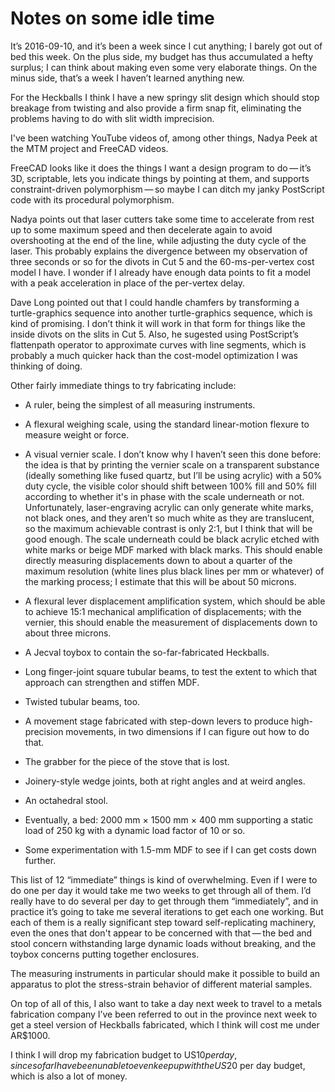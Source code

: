 Notes on some idle time
=======================

It’s 2016-09-10, and it’s been a week since I cut anything; I barely
got out of bed this week.  On the plus side, my budget has thus
accumulated a hefty surplus; I can think about making even some very
elaborate things.  On the minus side, that’s a week I haven’t learned
anything new.

For the Heckballs I think I have a new springy slit design which
should stop breakage from twisting and also provide a firm snap fit,
eliminating the problems having to do with slit width imprecision.

I've been watching YouTube videos of, among other things, Nadya Peek
at the MTM project and FreeCAD videos.

FreeCAD looks like it does the things I want a design program to
do — it’s 3D, scriptable, lets you indicate things by pointing at
them, and supports constraint-driven polymorphism — so maybe I can
ditch my janky PostScript code with its procedural polymorphism.

Nadya points out that laser cutters take some time to accelerate from
rest up to some maximum speed and then decelerate again to avoid
overshooting at the end of the line, while adjusting the duty cycle of
the laser.  This probably explains the divergence between my
observation of three seconds or so for the divots in Cut 5 and the
60-ms-per-vertex cost model I have.  I wonder if I already have enough
data points to fit a model with a peak acceleration in place of the
per-vertex delay.

Dave Long pointed out that I could handle chamfers by transforming a
turtle-graphics sequence into another turtle-graphics sequence, which
is kind of promising. I don’t think it will work in that form for
things like the inside divots on the slits in Cut 5.  Also, he
sugested using PostScript’s flattenpath operator to approximate curves
with line segments, which is probably a much quicker hack than the
cost-model optimization I was thinking of doing.

Other fairly immediate things to try fabricating include:

- A ruler, being the simplest of all measuring instruments.

- A flexural weighing scale, using the standard linear-motion flexure
  to measure weight or force.

- A visual vernier scale.  I don’t know why I haven’t seen this done
  before: the idea is that by printing the vernier scale on a
  transparent substance (ideally something like fused quartz, but I’ll
  be using acrylic) with a 50% duty cycle, the visible color should
  shift between 100% fill and 50% fill according to whether it's in
  phase with the scale underneath or not.  Unfortunately,
  laser-engraving acrylic can only generate white marks, not black
  ones, and they aren’t so much white as they are translucent, so the
  maximum achievable contrast is only 2:1, but I think that will be
  good enough.  The scale underneath could be black acrylic etched
  with white marks or beige MDF marked with black marks.  This should
  enable directly measuring displacements down to about a quarter of
  the maximum resolution (white lines plus black lines per mm or
  whatever) of the marking process; I estimate that this will be about
  50 microns.

- A flexural lever displacement amplification system, which should be
  able to achieve 15:1 mechanical amplification of displacements; with
  the vernier, this should enable the measurement of displacements
  down to about three microns.

- A Jecval toybox to contain the so-far-fabricated Heckballs.

- Long finger-joint square tubular beams, to test the extent to which
  that approach can strengthen and stiffen MDF.

- Twisted tubular beams, too.

- A movement stage fabricated with step-down levers to produce
  high-precision movements, in two dimensions if I can figure out how
  to do that.

- The grabber for the piece of the stove that is lost.

- Joinery-style wedge joints, both at right angles and at weird
  angles.

- An octahedral stool.

- Eventually, a bed: 2000 mm × 1500 mm × 400 mm supporting a static
  load of 250 kg with a dynamic load factor of 10 or so.

- Some experimentation with 1.5-mm MDF to see if I can get costs down
  further.

This list of 12 “immediate” things is kind of overwhelming.  Even if I
were to do one per day it would take me two weeks to get through all
of them.  I’d really have to do several per day to get through them
“immediately”, and in practice it’s going to take me several
iterations to get each one working.  But each of them is a really
significant step toward self-replicating machinery, even the ones that
don't appear to be concerned with that — the bed and stool concern
withstanding large dynamic loads without breaking, and the toybox
concerns putting together enclosures.

The measuring instruments in particular should make it possible to
build an apparatus to plot the stress-strain behavior of different
material samples.

On top of all of this, I also want to take a day next week to travel
to a metals fabrication company I’ve been referred to out in the
province next week to get a steel version of Heckballs fabricated,
which I think will cost me under AR$1000.

I think I will drop my fabrication budget to US$10 per day, since so
far I have been unable to even keep up with the US$20 per day budget,
which is also a lot of money.